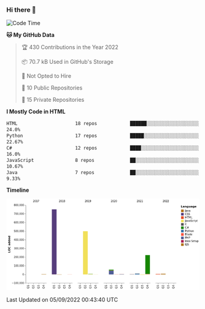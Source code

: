 ### Hi there 👋

<!--START_SECTION:waka-->
![Code Time](http://img.shields.io/badge/Code%20Time-0%20secs-blue)

**🐱 My GitHub Data** 

> 🏆 430 Contributions in the Year 2022
 > 
> 📦 70.7 kB Used in GitHub's Storage 
 > 
> 🚫 Not Opted to Hire
 > 
> 📜 10 Public Repositories 
 > 
> 🔑 15 Private Repositories  
 > 
**I Mostly Code in HTML** 

```text
HTML                     18 repos            ██████░░░░░░░░░░░░░░░░░░░   24.0% 
Python                   17 repos            █████░░░░░░░░░░░░░░░░░░░░   22.67% 
C#                       12 repos            ████░░░░░░░░░░░░░░░░░░░░░   16.0% 
JavaScript               8 repos             ██░░░░░░░░░░░░░░░░░░░░░░░   10.67% 
Java                     7 repos             ██░░░░░░░░░░░░░░░░░░░░░░░   9.33%

```


**Timeline**

![Chart not found](https://raw.githubusercontent.com/guillaumedeplancke/guillaumedeplancke/main/charts/bar_graph.png) 


 Last Updated on 05/09/2022 00:43:40 UTC
<!--END_SECTION:waka-->

